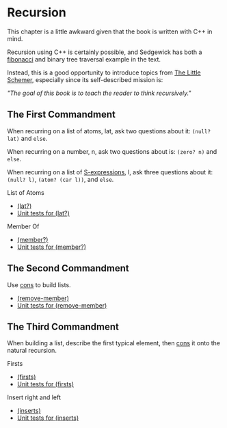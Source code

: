 # Recursion

This chapter is a little awkward given that the book is written with C++ in mind.

Recursion using C++ is certainly possible, and Sedgewick has both a [fibonacci](https://en.wikipedia.org/wiki/Fibonacci_number) and binary tree traversal example in the text.

Instead, this is a good opportunity to introduce topics from [The Little Schemer](https://mitpress.mit.edu/books/little-schemer-fourth-edition), especially since its self-described mission is:  

*"The goal of this book is to teach the reader to think recursively."*

## The First Commandment

When recurring on a list of atoms, lat, ask two questions about it: `(null? lat)` and `else`.

When recurring on a number, n, ask two questions about is: `(zero? n)` and `else`.

When recurring on a list of [S-expressions](https://en.wikipedia.org/wiki/S-expression), l, ask three questions about it: `(null? l)`, `(atom? (car l))`, and `else`.

List of Atoms
* [(lat?)](list-of-atoms.rkt)
* [Unit tests for (lat?)](list-of-atoms-test.rkt)

Member Of
* [(member?)](member-of.rkt)
* [Unit tests for (member?)](member-of-test.rkt)

## The Second Commandment

Use [cons](https://en.wikipedia.org/wiki/Cons) to build lists.

* [(remove-member)](remove-member.rkt)
* [Unit tests for (remove-member)](remove-member-test.rkt)

## The Third Commandment

When building a list, describe the first typical element, then [cons](https://en.wikipedia.org/wiki/Cons) it onto the natural recursion.

Firsts
* [(firsts)](firsts.rkt)
* [Unit tests for (firsts)](firsts-test.rkt)

Insert right and left
* [(inserts)](inserts.rkt)
* [Unit tests for (inserts)](inserts-test.rkt)
